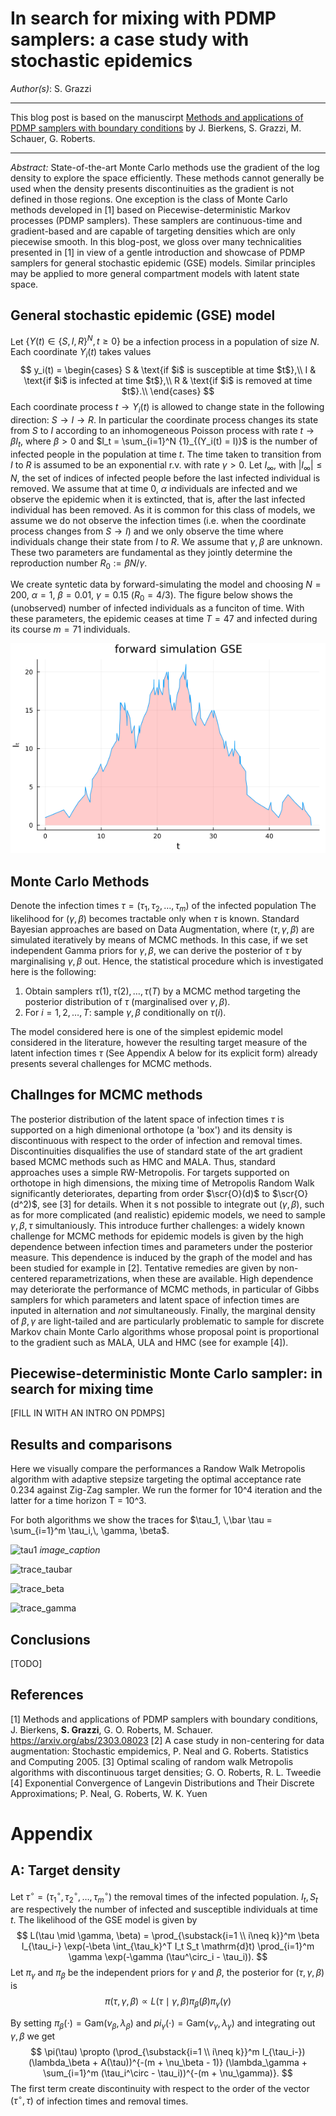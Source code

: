 # In search for mixing with PDMP samplers: a case study with stochastic epidemics
*Author(s)*: S. Grazzi
******
This blog post is based on the manuscirpt [Methods and applications of PDMP samplers with boundary conditions](https://arxiv.org/abs/2303.08023) by J. Bierkens, S. Grazzi, M. Schauer, G. Roberts. 
******
*Abstract:* State-of-the-art Monte Carlo methods use the gradient of the log density to explore the space efficiently. These methods cannot generally be used when the density presents discontinuities as the gradient is not defined in those regions.  One exception is the class of Monte Carlo methods developed in [1] based on Piecewise-deterministic Markov processes (PDMP samplers). These samplers are continuous-time and  gradient-based  and are capable of targeting densities which are only piecewise smooth.  In this blog-post, we gloss over many technicalities presented in [1] in view of a gentle introduction and showcase of PDMP samplers for general stochastic epidemic (GSE) models. Similar principles may be applied to more general compartment models with latent state space.
## General stochastic epidemic (GSE) model
Let  $\{Y(t) \in \{S, I, R\}^N, t\ge 0\}$ be a infection process in a population of size $N$. Each coordinate $Y_i(t)$ takes values
$$
y_i(t) = \begin{cases}
    S & \text{if $i$ is susceptible at time $t$},\\
    I & \text{if $i$ is infected at time $t$},\\
    R & \text{if $i$ is removed at time $t$}.\\
\end{cases}
$$
Each coordinate process $t \to Y_i(t)$ is allowed to change state in the following direction:  $S \to I \to R$. In particular the coordinate process changes its state from $S$ to $I$ according to an inhomogeneous Poisson process with rate $t \to \beta I_t$, where $\beta>0$ and $I_t = \sum_{i=1}^N {1}_{(Y_i(t) = I)}$ is the number of infected people in the population at time $t$. The time taken to transition from $I$ to $R$ is assumed to be an exponential r.v. with rate $\gamma>0$. 
Let $I_\infty$, with $|I_\infty| \le N$, the set of indices of infected people before the last infected individual is removed. We assume that at time $0$, $\alpha$ individuals are infected and we observe the epidemic when it is extincted, that is, after the last infected individual has been removed. As it is common for this class of models, we assume we do not observe the infection times (i.e. when the coordinate process changes from $S \to I$) and we only  observe the time where individuals change their state from $I$ to $R$. We assume that $\gamma, \beta$ are unknown. These two parameters are fundamental as they jointly determine the reproduction number $R_0 := \beta N/\gamma$.

We create syntetic data by forward-simulating the model and choosing $N = 200$, $\alpha = 1$, $\beta = 0.01$, $\gamma = 0.15$ ($R_0 = 4/3$). The figure below shows the (unobserved) number of infected individuals as a funciton of time. With these parameters, the epidemic ceases at time $T = 47$ and infected during its course $m = 71$ individuals. 

![forward_gse.png](./output/forward_gse.png)

## Monte Carlo Methods
Denote the infection times $\tau = (\tau_1,\tau_2,\dots,\tau_m)$ of the infected population
The likelihood for $(\gamma, \beta)$ becomes tractable only when $\tau$ is known. Standard Bayesian approaches are based on Data Augmentation, where $(\tau, \gamma, \beta)$ are simulated iteratively by means of MCMC methods. In this case, if we set independent Gamma priors for $\gamma, \beta$, we can derive the posterior of $\tau$ by marginalising $\gamma,\beta$ out. Hence, the  statistical procedure which is investigated here is the following: 
1. Obtain samplers $\tau(1), \tau(2),\dots,\tau(T)$ by a MCMC method targeting the posterior distribution of $\tau$ (marginalised over $\gamma, \beta$).
2. For $i= 1,2,\dots, T$: sample $\gamma, \beta$ conditionally on $\tau(i)$.


The model considered here is one of the simplest epidemic model considered in the literature, however the resulting target measure of the latent infection times $\tau$ (See Appendix A below for its explicit form) already presents several challenges for MCMC methods. 
<!-- <details> <summary> Click here for an explicit derivation of of the target.</summary> -->
<!--   [fill with target density] -->
<!-- </details> -->
## Challnges for MCMC methods
The posterior distribution of the latent space of infection times $\tau$ is supported on a  high dimenional orthotope (a 'box') and its density is discontinuous with respect to the order of infection and removal times. Discontinuities disqualifies the use of standard state of the art gradient based MCMC methods such as HMC and MALA. Thus, standard approaches uses a simple RW-Metropolis. For targets supported on orthotope in high dimensions, the mixing time of Metropolis Random Walk significantly deteriorates, departing from order $\scr{O}(d)$ to $\scr{O}(d^2)$, see [3] for details. When it s not possible to integrate out $(\gamma, \beta)$, such as for more complicated (and realistic) epidemic models, we need to sample $\gamma, \beta, \tau$ simultaniously. This introduce further challenges: a widely known challenge for MCMC methods for epidemic models is given by the high dependence between infection times and parameters under the posterior measure. This dependence is induced by the graph of the model and has been studied for example in [2]. Tentative remedies are given by non-centered reparametrizations, when these are available. High dependence may deteriorate the performance of MCMC methods,  in particular of Gibbs samplers for which parameters and latent space of infection times are inputed in alternation and _not_ simultaneously. Finally, the marginal density of $\beta, \gamma$ are light-tailed and are particularly problematic to sample for discrete Markov chain Monte Carlo algorithms whose proposal point is proportional to the gradient such as MALA, ULA and HMC (see for example [4]).
<!-- ## MH algorithm
For the reasons outlined in the previous section, it is common to default to gradient-agnostic MH methods. For example, it is reasonable to propose the following MH routine: for a given initial $\gamma, \tau$ 
1. pick uniformly at random $i \in \{1,2,\dots,m\}$ and propose $\tau_i$ such that $\tau^\circ_i -\tau_i \sim \mathrm{Exp}(\gamma)$. Accept the porposed point with a MH step according to $\pi(\tau)$.
2. update $\gamma \mid \tau$ from its conditional distribution. -->

## Piecewise-deterministic Monte Carlo sampler: in search for mixing time
[FILL IN WITH AN INTRO ON PDMPS]

## Results and comparisons
Here we visually compare the performances a Randow Walk Metropolis algorithm with adaptive stepsize targeting the optimal acceptance rate 0.234 against Zig-Zag sampler. We run the former for 10^4 iteration and the latter for a time horizon T = 10^3. 

For both algorithms we show the traces for $\tau_1, \,\bar \tau = \sum_{i=1}^m \tau_i,\, \gamma, \beta$.

![tau1](https://hackmd.io/_uploads/Sy_cjOoXp.png)
*image_caption*

![trace_taubar](https://hackmd.io/_uploads/SJcjCuiQa.png)


![trace_beta](https://hackmd.io/_uploads/HyQn0djm6.png)


![trace_gamma](https://hackmd.io/_uploads/Bk1pCdj7a.png)


## Conclusions
[TODO]

## References
[1] Methods and applications of PDMP samplers with boundary conditions, J. Bierkens, **S. Grazzi**, G. O. Roberts, M. Schauer. https://arxiv.org/abs/2303.08023
[2] A case study in non-centering for data augmentation: Stochastic empidemics, P. Neal and G. Roberts. Statistics and Computing 2005.
[3] Optimal scaling of random walk Metropolis algorithms with discontinuous target densities; G. O. Roberts, R. L. Tweedie
[4] Exponential Convergence of Langevin Distributions and Their Discrete Approximations;  P. Neal, G. Roberts, W. K. Yuen 


# Appendix
## A: Target density
Let $\tau^\circ = (\tau_1^\circ, \tau_2^\circ,\dots,\tau_m^\circ)$ the removal times of the infected population. $I_t,S_t$ are respectively the number of infected and susceptible individuals at time $t$. The likelihood of the GSE model is given by 
$$
L(\tau \mid \gamma, \beta) = \prod_{\substack{i=1 \\ i\neq k}}^m \beta I_{\tau_i-} \exp(-\beta \int_{\tau_k}^T I_t S_t \mathrm{d}t) \prod_{i=1}^m \gamma \exp(-\gamma (\tau^\circ_i - \tau_i)).
$$
Let $\pi_\gamma$ and $\pi_\beta$ be the independent priors for $\gamma$ and $\beta$, the posterior for $(\tau, \gamma,\beta)$ is 
$$
\pi(\tau,\gamma, \beta) \propto L(\tau \mid \gamma, \beta)\pi_\beta(\beta)\pi_\gamma(\gamma)
$$

By setting  $\pi_\beta(\cdot) = \mathrm{Gam}(\nu_\beta, \lambda_\beta)$ and $pi_\gamma(\cdot) =\mathrm{Gam}(\nu_\gamma, \lambda_\gamma)$ and integrating out $\gamma, \beta$ we get 
$$
\pi(\tau) \propto (\prod_{\substack{i=1 \\ i\neq k}}^m I_{\tau_i-})(\lambda_\beta + A(\tau))^{-(m + \nu_\beta - 1)} (\lambda_\gamma + \sum_{i=1}^m (\tau_i^\circ - \tau_i))^{-(m + \nu_\gamma)}. 
$$
The first term create discontinuity with respect to the order of the vector $(\tau^\circ, \tau)$ of infection times and removal times.

